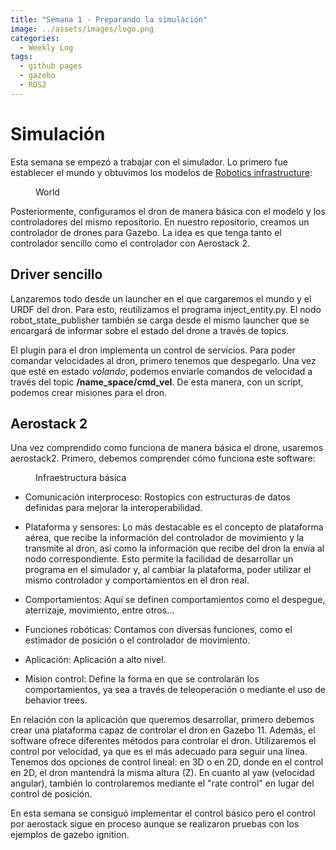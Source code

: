 ```yaml
---
title: "Semana 1 - Preparando la simulación"
image: ../assets/images/logo.png
categories:
  - Weekly Log
tags:
  - github pages
  - gazebo
  - ROS2
---
```


# Simulación

Esta semana se empezó a trabajar con el simulador. Lo primero fue establecer el mundo y obtuvimos los modelos de [Robotics infrastructure](https://github.com/JdeRobot/RoboticsInfrastructure): 


<figure class="align-center" style="width:70%">
  <img src="{{ site.url }}{{ site.baseurl }}/assets/images/post1/world_simulation.png" alt="">
  <figcaption>World</figcaption>
</figure>

Posteriormente, configuramos el dron de manera básica con el modelo y los controladores del mismo repositorio. En nuestro repositorio, creamos un controlador de drones para Gazebo. La idea es que tenga tanto el controlador sencillo como el controlador con Aerostack 2.

## Driver sencillo
Lanzaremos todo desde un launcher en el que cargaremos el mundo y el URDF del dron. Para esto, reutilizamos el programa inject_entity.py. El nodo robot_state_publisher también se carga desde el mismo launcher que se encargará de informar sobre el estado del drone a través de topics.


El plugin para el dron implementa un control de servicios. Para poder comandar velocidades al dron, primero tenemos que despegarlo. Una vez que esté en estado *volando*, podemos enviarle comandos de velocidad a través del topic **/name_space/cmd_vel**. De esta manera, con un script, podemos crear misiones para el dron.

## Aerostack 2
Una vez comprendido como funciona de manera básica el drone, usaremos aerostack2. Primero, debemos comprender cómo funciona este software:

<figure class="align-center" style="width:70%">
  <img src="{{ site.url }}{{ site.baseurl }}/assets/images/post1/aerostackInfraestructure.png" alt="">
  <figcaption>Infraestructura básica</figcaption>
</figure>


* Comunicación interproceso: Rostopics con estructuras de datos definidas para mejorar la interoperabilidad.

* Plataforma y sensores: Lo más destacable es el concepto de plataforma aérea, que recibe la información del controlador de movimiento y la transmite al dron, así como la información que recibe del dron la envía al nodo correspondiente. Esto permite la facilidad de desarrollar un programa en el simulador y, al cambiar la plataforma, poder utilizar el mismo controlador y comportamientos en el dron real.

* Comportamientos: Aquí se definen comportamientos como el despegue, aterrizaje, movimiento, entre otros...

* Funciones robóticas: Contamos con diversas funciones, como el estimador de posición o el controlador de movimiento.

* Aplicación: Aplicación a alto nivel.

* Mision control: Define la forma en que se controlarán los comportamientos, ya sea a través de teleoperación o mediante el uso de behavior trees.


En relación con la aplicación que queremos desarrollar, primero debemos crear una plataforma capaz de controlar el dron en Gazebo 11. Además, el software ofrece diferentes métodos para controlar el dron. Utilizaremos el control por velocidad, ya que es el más adecuado para seguir una línea. Tenemos dos opciones de control lineal: en 3D o en 2D, donde en el control en 2D, el dron mantendrá la misma altura (Z). En cuanto al yaw (velocidad angular), también lo controlaremos mediante el "rate control" en lugar del control de posición.

En esta semana se consiguó implementar el control básico pero el control por aerostack sigue en proceso aunque se realizaron pruebas con los ejemplos de gazebo ignition.